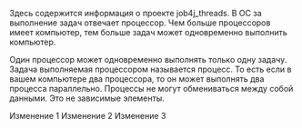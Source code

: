 Здесь содержится информация о проекте job4j_threads.
В ОС за выполнение задач отвечает процессор. Чем больше процессоров имеет компьютер, тем больше задач может одновременно выполнить компьютер.

Один процессор может одновременно выполнять только одну задачу. Задача выполняемая процессором называется процесс. То есть если в вашем компьютере два процессора, то он может выполнять два процесса параллельно. Процессы не могут обмениваться между собой данными. Это не зависимые элементы.

Изменение 1
Изменение 2
Изменение 3